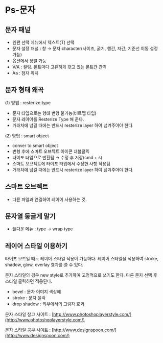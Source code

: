 # Ps-문자



## 문자 패널

- 왼편 선택 메뉴에서 텍스트(T) 선택
- 문자 설정 패널 : 창 → 문자 character(사이즈, 굵기, 행간, 자간, 기준선 이동 설정 가능)
- 옵션에서 정렬 가능
- V/A : 컬링. 폰트마다 고유하게 갖고 있는 폰트간 간격
- Aa : 첨자 위치

## 문자 형태 왜곡

(1) 방법 : resterize type

- 문자 타입으로는 형태 변형 불가능(비트맵 타입)
- 문자 레이어를 Resterize Type 해 준다.
- 거래처에 넘길 때에는 반드시 resterize layer 하여 넘겨주어야 한다.

(2) 방법 : smart object

- conver to smart object
- 변형 후에 스마트 오브젝트 아이콘 더블클릭
- 타이포 타입으로 반환됨 → 수정 후 저장(cmd + s)
- 스마트 오브젝트에 타이포 타입에서 수정한 사항 적용됨
- 거래처에 넘길 때에는 반드시 resterize layer 하여 넘겨주어야 한다.

## 스마트 오브젝트

- 다른 파일과 연결하여 레이어 사용하는 것.

## 문자열 둥글게 말기

- 풀다운 메뉴 : type → wrap type

## 레이어 스타일 이용하기

타이포 모드일 때도 레이어 스타일 적용이 가능하다. 레이어 스타일을 적용하여 stroke, shadow, glow, overlay 효과를 쓸 수 있다. 

문자 스타일의 경우 new style로 추가하여 고정적으로 쓰기도 한다.  다른 문자 선택 후 스타일 클릭하면 적용된다. 

- bevel : 문자 이미지 색상에
- stroke : 문자 윤곽
- drop shadow : 외부에서의 그림자 효과

문자 스타일 참고 사이트 : [http://www.photoshoplayerstyle.com/](http://www.photoshoplayerstyle.com/)

문자 스타일 공부 사이트 : [http://www.designspoon.com/](http://www.designspoon.com/)